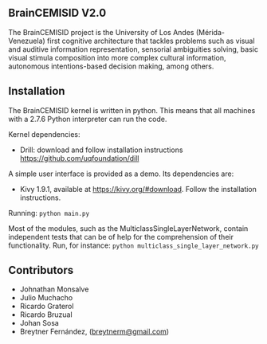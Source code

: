 ## BrainCEMISID V2.0
The BrainCEMISID project is the University of Los Andes (Mérida-Venezuela) first cognitive architecture that tackles problems such as visual and auditive
 information representation, sensorial ambiguities solving, basic visual stimula composition into more complex cultural
 information, autonomous intentions-based decision making, among others.

## Installation

The BrainCEMISID kernel is written in python. This means that all machines with a 2.7.6 Python interpreter can run the code.

Kernel dependencies:
* Drill: download and follow installation instructions https://github.com/uqfoundation/dill

A simple user interface is provided as a demo. Its dependencies are:
* Kivy 1.9.1, available at https://kivy.org/#download. Follow the installation instructions.

Running:
```python main.py```

Most of the modules, such as the MulticlassSingleLayerNetwork, contain independent tests that can be of help for the
comprehension of their functionality. Run, for instance:
 ```python multiclass_single_layer_network.py```

## Contributors

* Johnathan Monsalve
* Julio Muchacho
* Ricardo Graterol
* Ricardo Bruzual
* Johan Sosa
* Breytner Fernández, (breytnerm@gmail.com)

